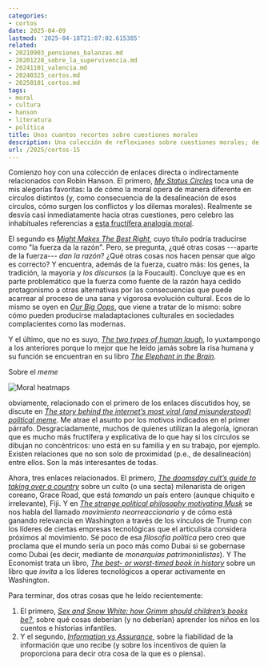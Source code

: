 ```yaml
---
categories:
- cortos
date: 2025-04-09
lastmod: '2025-04-18T21:07:02.615385'
related:
- 20210903_pensiones_balanzas.md
- 20201228_sobre_la_supervivencia.md
- 20241101_valencia.md
- 20240325_cortos.md
- 20250101_cortos.md
tags:
- moral
- cultura
- hanson
- literatura
- política
title: Unos cuantos recortes sobre cuestiones morales
description: Una colección de reflexiones sobre cuestiones morales; de Robin Hanson, sectas, círculos morales, la interrelación entre tecnología y política, etc.
url: /2025/cortos-15
---
```


Comienzo hoy con una colección de enlaces directa o indirectamente relacionados con Robin Hanson. El primero, [_My Status Circles_](https://www.overcomingbias.com/p/my-status-circles) toca una de mis alegorías favoritas: la de cómo la moral opera de manera diferente en círculos distintos (y, como consecuencia de la desalineación de esos círculos, cómo surgen los conflictos y los dilemas morales). Realmente se desvía casi inmediatamente hacia otras cuestiones, pero celebro las inhabituales referencias a [esta fructífera analogía moral](/2021/principios-de-moral/).

El segundo es [_Might Makes The Best Right_](https://www.overcomingbias.com/p/might-makes-the-best-right), cuyo título podría traducirse como "la fuerza da la razón". Pero, se pregunta, ¿qué otras cosas ---aparte de la fuerza--- _dan la razón_? ¿Qué otras cosas nos hacen pensar que algo es correcto? Y encuentra, además de la fuerza, cuatro más: los genes, la tradición, la mayoría y _los discursos_ (a la Foucault). Concluye que es en parte problemático que la fuerza como fuente de la razón haya cedido protagonismo a otras alternativas por las consecuencias que puede acarrear al proceso de una sana y vigorosa evolución cultural. Ecos de lo mismo se oyen en [_Our Big Oops_](https://www.overcomingbias.com/p/our-big-oops), que viene a tratar de lo mismo: sobre cómo pueden producirse maladaptaciones culturales en sociedades complacientes como las modernas.

Y el último, que no es suyo, [_The two types of human laugh_](https://www.economist.com/science-and-technology/2024/11/20/the-two-types-of-human-laugh), lo yuxtampongo a los anteriores porque lo mejor que he leído jamás sobre la risa humana y su función se encuentran en su libro [_The Elephant in the Brain_](https://en.wikipedia.org/wiki/The_Elephant_in_the_Brain).

Sobre el _meme_

![Moral heatmaps](/images/moral_heatmap.png#center)

obviamente, relacionado con el primero de los enlaces discutidos hoy, se discute en [_The story behind the internet’s most viral (and misunderstood) political meme_](https://bigthink.com/strange-maps/moral-circles-heat-map/). Me atrae el asunto por los motivos indicados en el primer párrafo. Desgraciadamente, muchos de quienes utilizan la alegoría, ignoran que es mucho más fructífera y explicativa de lo que hay si los círculos se dibujan no concéntricos: uno está en su familia y en su trabajo, por ejemplo. Existen relaciones que no son solo de proximidad (p.e., de desalineación) entre ellos. Son la más interesantes de todas.

Ahora, tres enlaces relacionados. El primero, [_The doomsday cult’s guide to taking over a country_](https://www.economist.com/1843/2025/02/07/the-doomsday-cults-guide-to-taking-over-a-country) sobre un culto (o una secta) milenarista de origen coreano, Grace Road,  que está _tomando_ un país entero (aunque chiquito e irrelevante), Fiji. Y en [_The strange political philosophy motivating Musk_](https://www.ft.com/content/02217acf-ac64-49c2-acd5-ef4f107f014c) se nos habla del llamado _movimiento neorreaccionario_ y de cómo está ganando relevancia en Washington a través de los vínculos de Trump con los líderes de ciertas empresas tecnológicas que el articulista considera próximos al movimiento. Sé poco de esa _filosofía política_ pero creo que proclama que el mundo sería un poco más como Dubai si se gobernase como Dubai (es decir, mediante de _monarquías patrimonialistas_). Y The Economist trata un libro, [_The best- or worst-timed book in history_](https://www.economist.com/culture/2025/03/11/the-best-or-worst-timed-book-in-history) sobre un libro que _invita_ a los líderes tecnológicos a operar activamente en Washington.

Para terminar, dos otras cosas que he leído recientemente:
1. El primero, [_Sex and Snow White: how Grimm should children’s books be?_](https://www.economist.com/culture/2025/01/09/sex-and-snow-white-how-grimm-should-childrens-books-be), sobre qué cosas deberían (y no deberían) aprender los niños en los cuentos e historias infantiles.
1. Y el segundo, [_Information vs Assurance_](https://www.lesswrong.com/posts/p9rQJMRq4qtB9acds/information-vs-assurance), sobre la fiabilidad de la información que uno recibe (y sobre los incentivos de quien la proporciona para decir otra cosa de la que es o piensa).